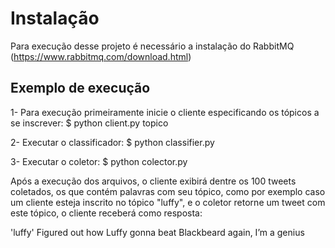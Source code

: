 # Instalação
 
 Para execução desse projeto é necessário a instalação do RabbitMQ (https://www.rabbitmq.com/download.html)
 
 ## Exemplo de execução
 
 1- Para execução primeiramente inicie o cliente especificando os tópicos a se inscrever:
 $ python client.py topico
 
 2- Executar o classificador:
 $ python classifier.py

 3- Executar o coletor:
 $ python colector.py

Após a execução dos arquivos, o cliente exibirá dentre os 100 tweets coletados, os que contém palavras com seu tópico, como por exemplo caso um cliente esteja inscrito no tópico "luffy", e o coletor retorne um tweet com este tópico, o cliente receberá como resposta:

'luffy'
Figured out how Luffy gonna beat Blackbeard again, I’m a genius
